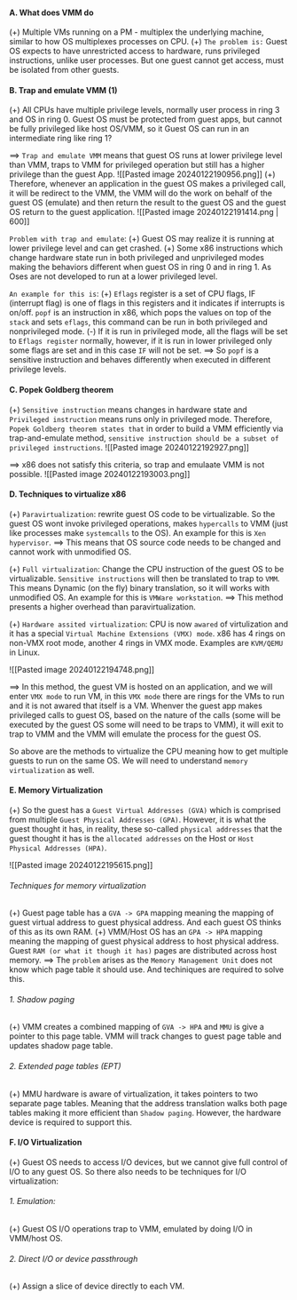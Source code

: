 #### A. What does VMM do
(+) Multiple VMs running on a PM - multiplex the underlying machine, similar to how OS multiplexes processes on CPU.
(+) `The problem is:` Guest OS expects to have unrestricted access to hardware, runs privileged instructions, unlike user processes. But one guest cannot get access, must be isolated from other guests.

#### B. Trap and emulate VMM (1)
(+) All CPUs have multiple privilege levels, normally user process in ring 3 and OS in ring 0. Guest OS must be protected from guest apps, but cannot be fully privileged like host OS/VMM, so it Guest OS can run in an intermediate ring like ring 1?

==> `Trap and emulate VMM` means that guest OS runs at lower privilege level than VMM, traps to VMM for privileged operation but still has a higher privilege than the guest App.
![[Pasted image 20240122190956.png]]
(+) Therefore, whenever an application in the guest OS makes a privileged call, it will be redirect to the VMM, the VMM will do the work on behalf of the guest OS (emulate) and then return the result to the guest OS and the guest OS return to the guest application.
![[Pasted image 20240122191414.png | 600]]

`Problem with trap and emulate`:
(+) Guest OS may realize it is running at lower privilege level and can get crashed. 
(+) Some x86 instructions which change hardware state run in both privileged and unprivileged modes making the behaviors different when guest OS in ring 0 and in ring 1. As Oses are not developed to run at a lower privileged level.

`An example for this is`:
(+) `Eflags` register is a set of CPU flags, IF (interrupt flag) is one of flags in this registers and it indicates if interrupts is on/off. `popf` is an instruction in x86, which pops the values on top of the `stack` and sets `eflags`, this command can be run in both privileged and nonprivileged mode.
	(-) If it is run in privileged mode, all the flags will be set to `Eflags register` normally, however, if it is run in lower privileged only some flags are set and in this case `IF` will not be set.
==> So `popf` is a sensitive instruction and behaves differently when executed in different privilege levels.

#### C. Popek Goldberg theorem
(+) `Sensitive instruction` means changes in hardware state and `Privileged instruction` means runs only in privileged mode. Therefore, `Popek Goldberg theorem states that` in order to build a VMM efficiently via trap-and-emulate method, `sensitive instruction should be a subset of privileged instructions`.
![[Pasted image 20240122192927.png]]

==> x86 does not satisfy this criteria, so trap and emulaate VMM is not possible.
![[Pasted image 20240122193003.png]]

#### D. Techniques to virtualize x86
(+) `Paravirtualization`: rewrite guest OS code to be virtualizable. So the guest OS wont invoke privileged operations, makes `hypercalls` to VMM (just like processes make `systemcalls` to the OS). An example for this is `Xen hypervisor`.
==> This means that OS source code needs to be changed and cannot work with unmodified OS. 

(+) `Full virtualization`: Change the CPU instruction of the guest OS to be virtualizable. `Sensitive instructions` will then be translated to trap to `VMM`. This means Dynamic (on the fly) binary translation, so it will works with unmodified OS. An example for this is `VMWare workstation`.
==> This method presents a higher overhead than paravirtualization.

(+) `Hardware assited virtualization`: CPU is now `awared` of virtulization and it has a special `Virtual Machine Extensions (VMX) mode`. x86 has 4 rings on non-VMX root mode, another 4 rings in VMX mode. Examples are `KVM/QEMU` in Linux.

![[Pasted image 20240122194748.png]]

==> In this method, the guest VM is hosted on an application, and we will enter `VMX mode` to run VM, in this `VMX mode` there are rings for the VMs to run and it is not awared that itself is a VM. Whenver the guest app makes privileged calls to guest OS, based on the nature of the calls (some will be executed by the guest OS some will need to be traps to VMM), it will exit to trap to VMM and the VMM will emulate the process for the guest OS.

So above are the methods to virtualize the CPU meaning how to get multiple guests to run on the same OS. We will need to understand `memory virtualization` as well.

#### E. Memory Virtualization
(+) So the guest has a `Guest Virtual Addresses (GVA)` which is comprised from multiple `Guest Physical Addresses (GPA)`. However, it is what the guest thought it has, in reality, these so-called `physical addresses` that the guest thought it has is the `allocated addresses` on the Host or `Host Physical Addresses (HPA)`.

![[Pasted image 20240122195615.png]]

###### Techniques for memory virtualization
(+) Guest page table has a `GVA -> GPA` mapping meaning the mapping of guest virtual address to guest physical address. And each guest OS thinks of this as its own RAM.
(+) VMM/Host OS has an `GPA -> HPA` mapping meaning the mapping of guest physical address to host physical address. Guest `RAM (or what it though it has)` pages are distributed across host memory.
==> The `problem` arises as the `Memory Management Unit` does not know which page table it should use. And techiniques are required to solve this.

###### 1. Shadow paging
(+) VMM creates a combined mapping of `GVA -> HPA` and `MMU` is give a pointer to this page table. VMM will track changes to guest page table and updates shadow page table.

###### 2. Extended page tables (EPT)
(+) MMU hardware is aware of virtualization, it takes pointers to two separate page tables. Meaning that the address translation walks both page tables making it more efficient than `Shadow paging`. However, the hardware device is required to support this.

#### F. I/O Virtualization
(+) Guest OS needs to access I/O devices, but we cannot give full control of I/O to any guest OS. So there also needs to be techniques for I/O virtualization:

###### 1. Emulation:
(+) Guest OS I/O operations trap to VMM, emulated by doing I/O in VMM/host OS.

###### 2. Direct I/O or device passthrough
(+) Assign a slice of device directly to each VM.
